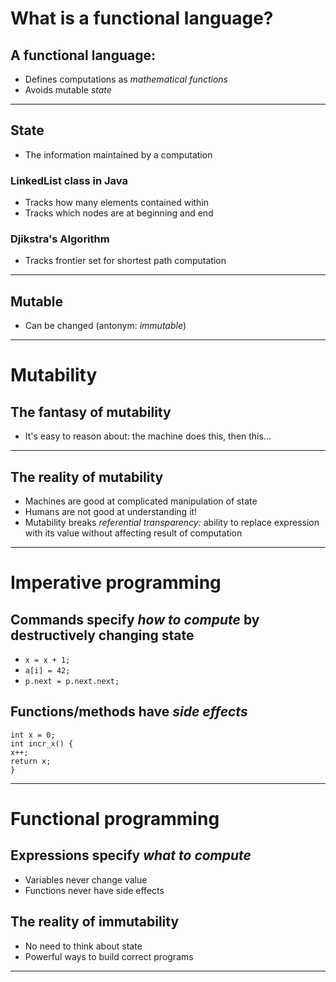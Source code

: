 # **What is a functional language?**
## A functional language:
- Defines computations as *mathematical functions*
- Avoids mutable *state*
-----------------------------------------
## State
- The information maintained by a computation
### LinkedList class in Java
- Tracks how many elements contained within
- Tracks which nodes are at beginning and end
### Djikstra's Algorithm
- Tracks frontier set for shortest path computation
-----------------------------------------
## Mutable
- Can be changed (antonym: *immutable*)
-----------------------------------------
# Mutability

## The fantasy of mutability
- It's easy to reason about: the machine does this, then this...
-----------------------------------------
## The reality of mutability
- Machines are good at complicated manipulation of state
- Humans are not good at understanding it!
- Mutability breaks *referential transparency:* ability to replace expression with its value without affecting result of computation
-----------------------------------------
# Imperative programming

## Commands specify *how to compute* by destructively changing state
- `x = x + 1;`
- `a[i] = 42;`
- `p.next = p.next.next;`
## Functions/methods have *side effects*
```
int x = 0;
int incr_x() {
x++;
return x;
}
```
-----------------------------------------
# Functional programming
## Expressions specify *what to compute*
- Variables never change value
- Functions never have side effects
## The reality of immutability
- No need to think about state
- Powerful ways to build correct programs
-----------------------------------------
